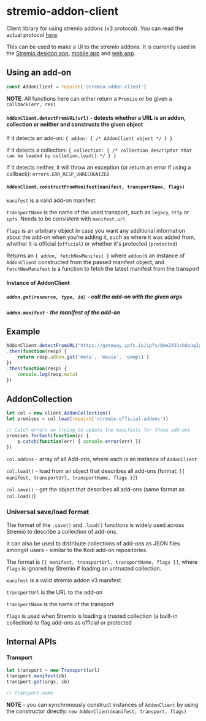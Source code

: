 # stremio-addon-client

Client library for using stremio addons (v3 protocol). You can read the actual protocol [here](https://github.com/Stremio/stremio-addons-sdk/blob/master/docs/protocol.md).

This can be used to make a UI to the stremio addons. It is currently used in the [Stremio desktop app](https://www.stremio.com), [mobile app](https://www.stremio.com) and [web app](https://app.strem.io).

## Using an add-on

```javascript
const AddonClient = require('stremio-addon-client')
```

**NOTE**: All functions here can either return a `Promise` or be given a `callback(err, res)`

#### `AddonClient.detectFromURL(url)` - detects whether a URL is an addon, collection or neither and constructs the given object

If it detects an add-on: `{ addon: { /* AddonClient object */ } }`

If it detects a collection: `{ collection: { /* collection descriptor that can be loaded by colletion.load() */ } }`

If it detects neither, it will throw an exception (or return an error if using a callback): `errors.ERR_RESP_UNRECOGNIZED`


#### `AddonClient.constructFromManifest(manifest, transportName, flags)`

`manifest` is a valid add-on manifest

`transportName` is the name of the used transport, such as `legacy`, `http` or `ipfs`. Needs to be consistent with `manifest.url`

`flags` is an arbitrary object in case you want any additional information about the add-on when you're adding it, such as where it was added from, whether it is official (`official`) or whether it's protected (`protected`)

Returns an `{ addon, fetchNewManifest }` where `addon` is an instance of `AddonClient` constructed from the passed manifest object, and `fetchNewManifest` is a function to fetch the latest manifest from the transport


#### Instance of AddonClient 

##### `addon.get(resource, type, id)` - call the add-on with the given args 

##### `addon.manifest` - the manifest of the add-on


## Example

```javascript
AddonClient.detectFromURL('https://gateway.ipfs.io/ipfs/QmeZ431sbdzuqJppkiGMTucuZxwBH7CffQMtftkLDypBrg/manifest.json')
.then(function(resp) {
	return resp.addon.get('meta', 'movie', 'exmp:1')
})
.then(function(resp) {
	console.log(resp.meta)
})
```

## AddonCollection

```javascript
let col = new client.AddonCollection()
let promises = col.load(require('stremio-official-addons'))

// Catch errors on trying to update the manifests for those add-ons
promises.forEach(function(p) {
    p.catch(function(err) { console.error(err) })
})
```

`col.addons` - array of all Add-ons, where each is an instance of `AddonClient`

`col.load()` - load from an object that describes all add-ons (format: `[{ manifest, transportUrl, transportName, flags }]`)

`col.save()` - get the object that describes all add-ons (same format as `col.load()`)

### Universal save/load format

The format of the `.save()` and `.load()` functions is widely used across Stremio to describe a collection of add-ons.

It can also be used to distribute collections of add-ons as JSON files amongst users - similar to the Kodi add-on repositories.

The format is `[{ manifest, transportUrl, transportName, flags }]`, where `flags` is ignored by Stremio if loading an untrusted collection.

`manifest` is a valid stremio addon v3 manifest

`transportUrl` is the URL to the add-on

`transportName` is the name of the transport

`flags` is used when Stremio is loading a trusted collection (a built-in collection) to flag add-ons as official or protected

## Internal APIs

#### Transport

```javascript
let transport = new Transport(url)
transport.manifest(cb)
transport.get(args, cb)

// transport.name
```

**NOTE** - you can synchronously construct instances of `AddonClient` by using the constructor directly: `new AddonClient(manifest, transport, flags)`
